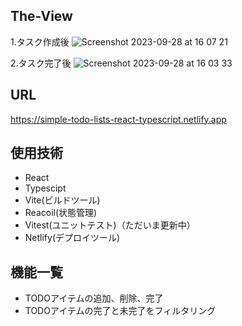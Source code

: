 ## The-View
  1.タスク作成後
  ![Screenshot 2023-09-28 at 16 07 21](https://github.com/gakkunn/to_do_list_app/assets/130534378/226e0479-ff44-4bb9-983a-9da584069e2f)
  
  2.タスク完了後
  ![Screenshot 2023-09-28 at 16 03 33](https://github.com/gakkunn/search-word-app/assets/130534378/8ac2d0a1-3e0c-49f9-a8aa-4a8d7381abb4)

## URL
  https://simple-todo-lists-react-typescript.netlify.app

## 使用技術
- React
- Typescipt
- Vite(ビルドツール)
- Reacoil(状態管理)
- Vitest(ユニットテスト)（ただいま更新中）
- Netlify(デプロイツール)

## 機能一覧
- TODOアイテムの追加、削除、完了
- TODOアイテムの完了と未完了をフィルタリング
